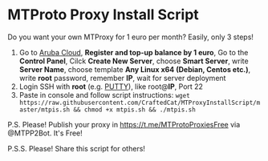 # MTProto Proxy Install Script

Do you want your own MTProxy for 1 euro per month? Easily, only 3 steps!

1. Go to [Aruba Cloud](https://www.arubacloud.com/), **Register and top-up balance by 1 euro**, Go to the **Control Panel**, Cilck **Create New Server**, choose **Smart Server**, write **Server Name**, choose template **Any Linux x64 (Debian, Centos etc.)**, write **root** password, remember **IP**, wait for server deployment
2. Login SSH with **root** (e.g. [PUTTY](https://www.chiark.greenend.org.uk/~sgtatham/putty/latest.html)), like root@**IP**, Port 22
3. Paste in console and follow script instructions:
`wget https://raw.githubusercontent.com/CraftedCat/MTProxyInstallScript/master/mtpis.sh && chmod +x mtpis.sh && ./mtpis.sh`

P.S. Please! Publish your proxy in https://t.me/MTProtoProxiesFree via @MTPP2Bot. It's Free!

P.S.S. Please! Share this script for others!
